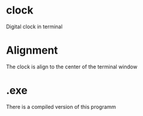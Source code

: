 # clock
Digital clock in terminal
# Alignment
The clock is align to the center of the terminal window
# .exe
There is a compiled version of this programm
